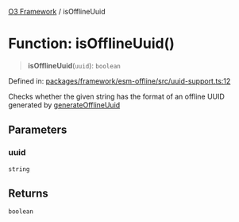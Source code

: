 [O3 Framework](../API.md) / isOfflineUuid

# Function: isOfflineUuid()

> **isOfflineUuid**(`uuid`): `boolean`

Defined in: [packages/framework/esm-offline/src/uuid-support.ts:12](https://github.com/openmrs/openmrs-esm-core/blob/main/packages/framework/esm-offline/src/uuid-support.ts#L12)

Checks whether the given string has the format of an offline UUID generated by [generateOfflineUuid](generateOfflineUuid.md)

## Parameters

### uuid

`string`

## Returns

`boolean`
